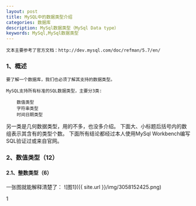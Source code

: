 ```yaml
---
layout: post
title: MySQL中的数据类型介绍
categories: 数据库
description: MySql数据类型（MySql Data type）
keywords: MySql,MySql数据类型
---
```



    文本主要参考了官方文档：http://dev.mysql.com/doc/refman/5.7/en/
 
### 1、概述

    要了解一个数据库，我们也必须了解其支持的数据类型。

    MySQL支持所有标准的SQL数据类型，主要分3类:

        数值类型
        字符串类型
        时间日期类型

另一类是几何数据类型，用的不多，也没多介绍。
下面大、小标题后括号内的数组表示其含有的类型个数。
下面所有结论都经过本人使用MySql Workbench编写SQL验证过或来自官网。

 
### 2、数值类型（12）
    
#### 2.1、整数类型（6）

一张图就能解释清楚了：
![图1]({{ site.url }}/img/3058152425.png)

1
